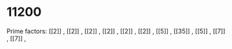# 11200

Prime factors: [[2]] , [[2]] , [[2]] , [[2]] , [[2]] , [[2]] , [[5]] , [[35]] , [[5]] , [[7]] , [[7]] , 